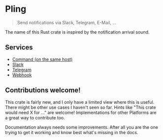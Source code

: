 # Pling

> Send notifications via Slack, Telegram, E-Mail, ...

The name of this Rust crate is inspired by the notification arrival sound.

## Services

- [Command (on the same host)](docs/command.md)
- [Slack](docs/slack.md)
- [Telegram](docs/telegram.md)
- [Webhook](docs/webhook.md)

## Contributions welcome!

This crate is fairly new, and I only have a limited view where this is useful.
There might be other use cases I haven't seen so far.
Hints like "This crate would need X for …" are welcome!
Implementations for other Platforms are a great way to contribute too.

Documentation always needs some improvements.
After all you are the one trying to get it working and know best what's missing in the docs.
